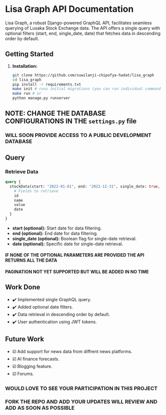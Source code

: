 # Lisa Graph API Documentation

Lisa Graph, a robust Django-powered GraphQL API, facilitates seamless querying of Lusaka Stock Exchange data. The API offers a single query with optional filters (start, end, single_date, date) that fetches data in descending order by default.

## Getting Started

1. **Installation:**
   ```bash
   git clone https://github.com/suwilanji-chipofya-hadat/lisa_graph
   cd lisa_graph
   pip install -r requirements.txt
   make init # runs initial migrations (you can run individual commands in the makefile if you don't have make command available)
   make run # or
   python manage.py runserver
   ```

## NOTE: CHANGE THE DATABASE CONFIGURATIONS IN THE ```settings.py``` file
### WILL SOON PROVIDE ACCESS TO A PUBLIC DEVELOPMENT DATABASE
## Query

### Retrieve Data

```graphql
query {
  stockData(start: "2022-01-01", end: "2022-12-31", single_date: true, date: "2022-06-30") {
    # Fields to retrieve
    id
    name
    value
    date
  }
}
```

- **start (optional):** Start date for data filtering.
- **end (optional):** End date for data filtering.
- **single_date (optional):** Boolean flag for single-date retrieval.
- **date (optional):** Specific date for single-date retrieval.
#### IF NONE OF THE OPTIONAL PARAMETERS ARE PROVIDED THE API RETURNS ALL THE DATA
#### PAGINATION NOT YET SUPPORTED BUT WILL BE ADDED IN NO TIME

## Work Done

- ✔️ Implemented single GraphQL query.
- ✔️ Added optional date filters.
- ✔️ Data retrieval in descending order by default.
- ✔️ User authentication using JWT tokens.
## Future Work

- ☑️ Add support for news data from diffrent news platforms.
- ☑️ AI finance forecasts.
- ☑️ Blogging feature.
- ☑️ Forums.

### WOULD LOVE TO SEE YOUR PARTICIPATION IN THIS PROJECT
### FORK THE REPO AND ADD YOUR UPDATES WILL REVIEW AND ADD AS SOON AS POSSIBLE
